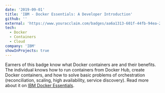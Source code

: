 ```yaml
---
date: '2019-09-01'
title: 'IBM - Docker Essentials: A Developer Introduction'
github: ''
external: 'https://www.youracclaim.com/badges/aa6a1313-601f-44fb-94ea-25a98b3842d7/linked_in_profile'
tech:
  - Docker
  - Containers
  - Cloud
company: 'IBM'
showInProjects: true
---
```


Earners of this badge know what Docker containers are and their benefits. The individual knows how to run containers from Docker Hub, create Docker containers, and how to solve basic problems of orchestration (reconciliation, scaling, high availability, service discovery). Read more about it on [IBM Docker Essentials](https://www.ibm.com/training/badge/1a38799c-27ab-4714-891c-6490973995a8).
